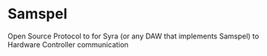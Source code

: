 # Samspel
Open Source Protocol to for Syra (or any DAW that implements Samspel) to Hardware Controller communication
